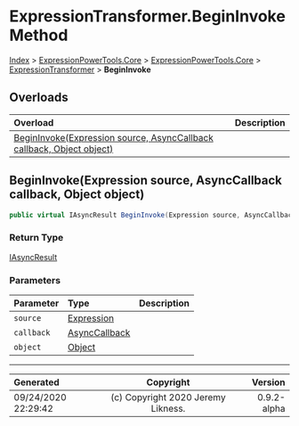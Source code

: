 ﻿# ExpressionTransformer.BeginInvoke Method

[Index](../index.md) > [ExpressionPowerTools.Core](ExpressionPowerTools.Core.a.md) > [ExpressionPowerTools.Core](ExpressionPowerTools.Core.n.md) > [ExpressionTransformer](ExpressionPowerTools.Core.ExpressionTransformer.cs.md) > **BeginInvoke**



## Overloads

| Overload | Description |
| :-- | :-- |
| [BeginInvoke(Expression source, AsyncCallback callback, Object object)](#begininvokeexpression-source-asynccallback-callback-object-object) |  |
## BeginInvoke(Expression source, AsyncCallback callback, Object object)



```csharp
public virtual IAsyncResult BeginInvoke(Expression source, AsyncCallback callback, Object object)
```

### Return Type

 [IAsyncResult](https://docs.microsoft.com/dotnet/api/system.iasyncresult) 

### Parameters

| Parameter | Type | Description |
| :-- | :-- | :-- |
| `source` | [Expression](https://docs.microsoft.com/dotnet/api/system.linq.expressions.expression) |  |
| `callback` | [AsyncCallback](https://docs.microsoft.com/dotnet/api/system.asynccallback) |  |
| `object` | [Object](https://docs.microsoft.com/dotnet/api/system.object) |  |



---

| Generated | Copyright | Version |
| :-- | :-: | --: |
| 09/24/2020 22:29:42 | (c) Copyright 2020 Jeremy Likness. | 0.9.2-alpha |
